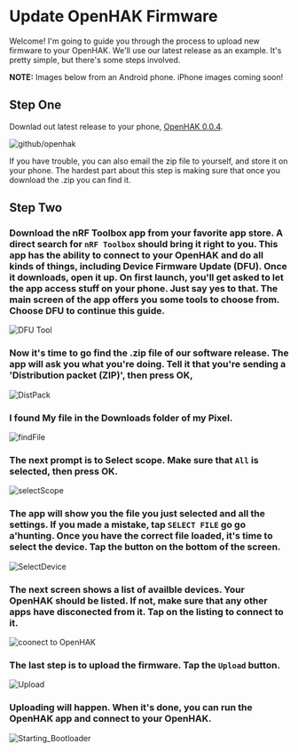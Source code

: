 # Update OpenHAK Firmware

Welcome! I'm going to guide you through the process to upload new firmware to your OpenHAK. We'll use our latest release as an example. It's pretty simple, but there's some steps involved. 

**NOTE:** Images below from an Android phone. iPhone images coming soon!

## Step One
Downlad out latest release to your phone, [OpenHAK 0.0.4](https://github.com/OpenHAK/OHAK_firmware/blob/master/Release_0.0.4.zip).

![github/openhak](assets/new_release.png)

If you have trouble, you can also email the zip file to yourself, and store it on your phone. The hardest part about this step is making sure that once you download the .zip you can find it.

## Step Two
### Download the nRF Toolbox app from your favorite app store. A direct search for `nRF Toolbox` should bring it right to you. This app has the ability to connect to your OpenHAK and do all kinds of things, including Device Firmware Update (DFU). Once it downloads, open it up. On first launch, you'll get asked to let the app access stuff on your phone. Just say yes to that. The main screen of the app offers you some tools to choose from. Choose DFU to continue this guide. 


![DFU Tool](assets/DFUtool.png) 

### Now it's time to go find the .zip file of our software release. The app will ask you what you're doing. Tell it that you're sending a 'Distribution packet (ZIP)', then press OK,

![DistPack](assets/DistPack.png)

### I found My file in the Downloads folder of my Pixel.

![findFile](assets/findFile.png)

### The next prompt is to Select scope. Make sure that `All` is selected, then press OK.

![selectScope](assets/selectScope.png)

### The app will show you the file you just selected and all the settings. If you made a mistake, tap `SELECT FILE` go go a'hunting. Once you have the correct file loaded, it's time to select the device. Tap the button on the bottom of the screen.

![SelectDevice](assets/selectDevice.png)

### The next screen shows a list of availble devices. Your OpenHAK should be listed. If not, make sure that any other apps have disconected from it. Tap on the listing to connect to it.

![coonect to OpenHAK](assets/connectToOpenHAK.png)

### The last step is to upload the firmware. Tap the `Upload` button.

![Upload](assets/uploadButton.png)

### Uploading will happen. When it's done, you can run the OpenHAK app and connect to your OpenHAK.

![Starting_Bootloader](assets/Uploading.png)

